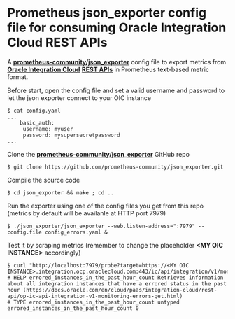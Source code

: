 # Prometheus json_exporter config file for consuming Oracle Integration Cloud REST APIs
A **[prometheus-community/json_exporter](https://github.com/prometheus-community/json_exporter)** config file to export metrics from **[Oracle Integration Cloud](https://www.oracle.com/it/integration/)** **[REST APIs](https://docs.oracle.com/en/cloud/paas/integration-cloud/rest-api)** in Prometheus text-based metric format. 

Before start, open the config file and set a valid username and password to let the json exporter connect to your OIC instance

```console
$ cat config.yaml
...
    basic_auth:
     username: myuser
     password: mysupersecretpassword
...
```

Clone the **[prometheus-community/json_exporter](https://github.com/prometheus-community/json_exporter)** GitHub repo

```console
$ git clone https://github.com/prometheus-community/json_exporter.git
```

Compile the source code 

```console
$ cd json_exporter && make ; cd ..
```

Run the exporter using one of the config files you get from this repo (metrics by default will be availanle at HTTP port 7979)

```console
$ ./json_exporter/json_exporter --web.listen-address=":7979" --config.file config_errors.yaml &
```

Test it by scraping metrics (remember to change the placeholder **\<MY OIC INSTANCE\>** accordingly)

```console
$ curl "http://localhost:7979/probe?target=https://<MY OIC INSTANCE>.integration.ocp.oraclecloud.com:443/ic/api/integration/v1/monitoring/errors"
# HELP errored_instances_in_the_past_hour_count Retrieves information about all integration instances that have a errored status in the past hour (https://docs.oracle.com/en/cloud/paas/integration-cloud/rest-api/op-ic-api-integration-v1-monitoring-errors-get.html)
# TYPE errored_instances_in_the_past_hour_count untyped
errored_instances_in_the_past_hour_count 0
```


